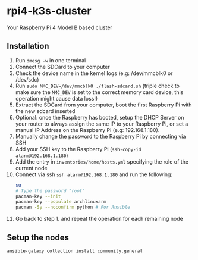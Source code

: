 # rpi4-k3s-cluster

Your Raspberry Pi 4 Model B based cluster


## Installation

1. Run `dmesg -w` in one terminal
1. Connect the SDCard to your computer
1. Check the device name in the kernel logs (e.g: /dev/mmcblk0 or /dev/sdc)
1. Run `sudo MMC_DEV=/dev/mmcblk0 ./flash-sdcard.sh` (triple check to
    make sure the `MMC_DEV` is set to the correct memory card device, this operation
    might cause data loss!)
1. Extract the SDCard from your computer, boot the first Raspberry Pi with the new sdcard inserted
1. Optional: once the Raspberry has booted, setup the DHCP Server on your router to always assign the same IP to your
   Raspberry Pi, or set a manual IP Address on the Raspberry Pi (e.g: 192.168.1.180).
1. Manually change the password to the Raspberry Pi by connecting via SSH
1. Add your SSH key to the Raspberry Pi (`ssh-copy-id alarm@192.168.1.180`)
1. Add the entry in `inventories/home/hosts.yml` specifying the role of the current node
1. Connect via ssh `ssh alarm@192.168.1.180` and run the following:
   ```bash
   su
   # Type the password "root"
   pacman-key --init
   pacman-key --populate archlinuxarm
   pacman -Sy --noconfirm python # For Ansible
   ```
1. Go back to step 1. and repeat the operation for each remaining node

## Setup the nodes

```bash
ansible-galaxy collection install community.general
```
